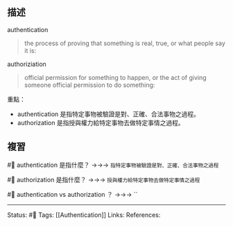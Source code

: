 ## 描述


authentication
> the process of proving that something is real, true, or what people say it is:


authoriziation
> official permission for something to happen, or the act of giving someone official permission to do something:


重點：
- authentication 是指特定事物被驗證是對、正確、合法事物之過程。
- authorization 是指授與權力給特定事物去做特定事情之過程。



## 複習
#🧠 authentication 是指什麼？ ->->-> `指特定事物被驗證是對、正確、合法事物之過程`
<!--SR:!2023-06-07,92,248-->

#🧠 authorization 是指什麼？ ->->-> `授與權力給特定事物去做特定事情之過程`
<!--SR:!2024-03-10,243,230-->

#🧠 authentication vs authorization ？ ->->-> ``
<!--SR:!2023-10-06,166,250-->



---
Status: #🌱 
Tags:
[[Authentication]]
Links:
References: